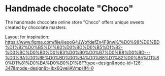 # Handmade chocolate "Choco"
The handmade chocolate online store "Choco" offers unique sweets created by chocolate masters.

Layout for inspiration:
https://www.figma.com/file/jieooG4JWoYdefZn4F8nwK/%D0%98%D0%BD%D1%82%D0%B5%D1%80%D0%BD%D0%B5%D1%82-%D0%BC%D0%B0%D0%B3%D0%B0%D0%B7%D0%B8%D0%BD---%D0%9A%D0%BE%D0%BD%D0%B4%D0%B8%D1%82%D0%B5%D1%80%D1%81%D0%BA%D0%B0%D1%8F?type=design&node-id=126-347&mode=design&t=lbx6QvejjAVmpHf4-0
